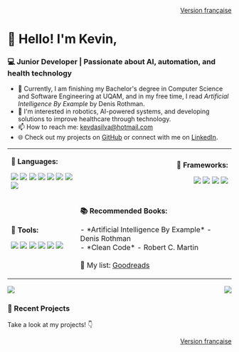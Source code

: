 <p align="right">
  <a href="./README.md">Version française</a>
</p>

# 👋 Hello! I'm Kevin,

### 💻 Junior Developer | Passionate about AI, automation, and health technology

- 🧠 Currently, I am finishing my Bachelor's degree in Computer Science and Software Engineering at UQAM, and in my free time, I read *Artificial Intelligence By Example* by Denis Rothman.
- 🚀 I'm interested in robotics, AI-powered systems, and developing solutions to improve healthcare through technology.
- 📫 How to reach me: [kevdasilva@hotmail.com](mailto:kevdasilva@hotmail.com)
- 🌐 Check out my projects on [GitHub](https://github.com/HypsterQc) or connect with me on [LinkedIn](https://www.linkedin.com/in/kevin-da-silva-a2b6836/).

<table>
  <tr>
    <td>
      <p align="left"><strong>📜 Languages:</strong></p>
      <p align="left">
        <img src="https://img.shields.io/badge/Java-%23ED8B00.svg?style=for-the-badge&logo=java&logoColor=white"/>
        <img src="https://img.shields.io/badge/HTML5-%23E34F26.svg?style=for-the-badge&logo=html5&logoColor=white"/>
        <img src="https://img.shields.io/badge/CSS3-%231572B6.svg?style=for-the-badge&logo=css3&logoColor=white"/>
        <img src="https://img.shields.io/badge/SQL-%2300648B.svg?style=for-the-badge&logo=sql&logoColor=white"/>
        <img src="https://img.shields.io/badge/Python-%2314354C.svg?style=for-the-badge&logo=python&logoColor=white"/>
        <img src="https://img.shields.io/badge/JavaScript-%23F7DF1E.svg?style=for-the-badge&logo=javascript&logoColor=black"/>
        <img src="https://img.shields.io/badge/C-%23A8B9CC.svg?style=for-the-badge&logo=c&logoColor=white"/>
        <img src="https://img.shields.io/badge/C++-%2300599C.svg?style=for-the-badge&logo=c%2B%2B&logoColor=white"/>
      </p>
    </td>
    <td>
      <p align="right"><strong>🧩 Frameworks:</strong></p>
      <p align="right">
        <img src="https://img.shields.io/badge/Svelte-%23FF3E00.svg?style=for-the-badge&logo=svelte&logoColor=white"/>
        <img src="https://img.shields.io/badge/Flask-%23000000.svg?style=for-the-badge&logo=flask&logoColor=white"/>
        <img src="https://img.shields.io/badge/TensorFlow-%23FF6F00.svg?style=for-the-badge&logo=tensorflow&logoColor=white"/>
        <img src="https://img.shields.io/badge/PyTorch-%23EE4C2C.svg?style=for-the-badge&logo=pytorch&logoColor=white"/>
      </p>
    </td>
  </tr>
  <tr>
    <td>
      <p align="left"><strong>🔧 Tools:</strong></p>
      <p align="left">
        <img src="https://img.shields.io/badge/Docker-%232496ED.svg?style=for-the-badge&logo=docker&logoColor=white"/>
        <img src="https://img.shields.io/badge/Ubuntu-%23E95420.svg?style=for-the-badge&logo=ubuntu&logoColor=white"/>
        <img src="https://img.shields.io/badge/Git-%23F05033.svg?style=for-the-badge&logo=git&logoColor=white"/>
        <img src="https://img.shields.io/badge/VSCode-%23007ACC.svg?style=for-the-badge&logo=visual-studio-code&logoColor=white"/>
        <img src="https://img.shields.io/badge/PyCharm-%23000000.svg?style=for-the-badge&logo=pycharm&logoColor=white"/>
        <img src="https://img.shields.io/badge/IntelliJ-IDEA-000000.svg?style=for-the-badge&logo=intellij-idea&logoColor=white"/>
      </p>
    </td>
    <td>
      <p align="left"><strong>📚 Recommended Books:</strong></p>
      <p align="left">
        - *Artificial Intelligence By Example* - Denis Rothman<br>
        - *Clean Code* - Robert C. Martin<br>
        <br>
        📖 My list: <a href="https://www.goodreads.com/review/list/181500827?shelf=%23ALL%23" target="_blank">Goodreads</a>
      </p>
    </td>
  </tr>
</table>

<img align="left" src="https://github-readme-stats.vercel.app/api?username=HypsterQc&show_icons=true&theme=radical" />

<img align="right" src="https://github-readme-stats.vercel.app/api/top-langs/?username=HypsterQc&layout=compact&theme=radical" />

<br clear="both"/>

### 🌱 Recent Projects
<!--
<p align="center">
  <a href="https://github.com/HypsterQc/bot_discord">
    <img align="center" src="https://github-readme-stats.vercel.app/api/pin/?username=HypsterQc&repo=bot_discord&theme=radical&sort=updated" />
  </a>
  <a href="https://github.com/HypsterQc/inf5081">
    <img align="center" src="https://github-readme-stats.vercel.app/api/pin/?username=HypsterQc&repo=inf5081&theme=radical&sort=updated" />
  </a>
</p>
-->

Take a look at my projects! 👇

<p align="right">
  <a href="./README.md">Version française</a>
</p>
